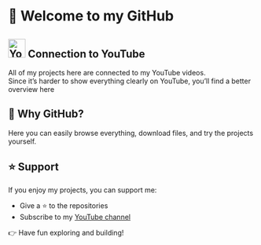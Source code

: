 # 👋 Welcome to my GitHub


## <img width="35" height="38" alt="Youtube_logo" src="https://github.com/user-attachments/assets/b3975ed4-adde-4141-aac9-945f6a37d26c" />  Connection to YouTube
All of my projects here are connected to my YouTube videos.  
Since it’s harder to show everything clearly on YouTube, you’ll find a better overview here

## 🚀 Why GitHub?
Here you can easily browse everything, download files, and try the projects yourself.

## ⭐ Support
If you enjoy my projects, you can support me:  
- Give a ⭐ to the repositories  
- Subscribe to my [YouTube channel](https://www.youtube.com/@LyTack)   

👉 Have fun exploring and building!
